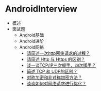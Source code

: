 # AndroidInterview

* [概述](README.md)
* 面试题
    - Android基础
    - Android进阶
    - Android网络
        - [请简述一次http网络请求的过程？](network/FirstHttpRequest.md)
        - [请简述 Http 与 Https 的区别？](network/DiffHttpAndHttps.md)
        - [谈一谈TCP/IP三次握手，四次挥手？](network/TCP_IPHandshake.md)
        - [简述 TCP 和 UDP的区别？](network/DiffTCPAndUDP.md)
        - [对称加密和非对称加密方法？](network/Encryption.md)
        - [谈谈如何对网络请求进行优化？](network/NetworkOptimization.md)


